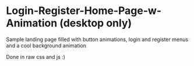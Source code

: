 # Login-Register-Home-Page-w-Animation (desktop only)

Sample landing page filled with button animations, login and register menus and a cool background animation

Done in raw css and js :)

